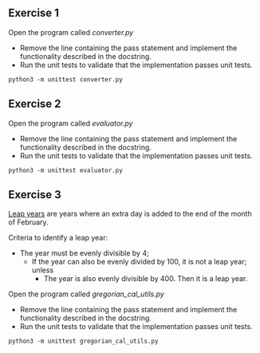 ## Exercise 1

Open the program called *converter.py*

* Remove the line containing the pass statement and implement the functionality described in the docstring.
* Run the unit tests to validate that the implementation passes unit tests. 

```
python3 -m unittest converter.py 
```

## Exercise 2

Open the program called *evaluator.py*

* Remove the line containing the pass statement and implement the functionality described in the docstring.
* Run the unit tests to validate that the implementation passes unit tests. 

```
python3 -m unittest evaluator.py 
```

## Exercise 3 

[Leap years](https://www.timeanddate.com/date/leapyear.html) are years where an extra day is added to the end of 
the month of February.

Criteria to identify a leap year:
* The year must be evenly divisible by 4;
    * If the year can also be evenly divided by 100, it is not a leap year; unless
        * The year is also evenly divisible by 400. Then it is a leap year.

Open the program called *gregorian_cal_utils.py*

* Remove the line containing the pass statement and implement the functionality described in the docstring.
* Run the unit tests to validate that the implementation passes unit tests. 

```
python3 -m unittest gregorian_cal_utils.py 
```
